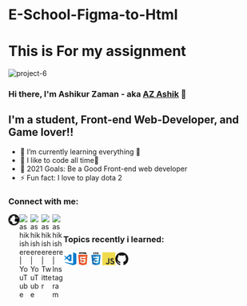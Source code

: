 # E-School-Figma-to-Html

# This is For my assignment

![ project-6](./images/thumnail.png)

### Hi there, I'm Ashikur Zaman - aka [AZ Ashik][facebook] 👋

## I'm a student, Front-end Web-Developer, and Game lover!!

- 🌱 I’m currently learning everything 🤣
- 👯 I like to code all time🤣
- 🥅 2021 Goals: Be a Good Front-end web developer
- ⚡ Fun fact: I love to play dota 2

### Connect with me:

[<img align="left" alt="mywebsite" width="22px" src="https://raw.githubusercontent.com/iconic/open-iconic/master/svg/globe.svg" />][website]
[<img align="left" alt="ashikishere | YouTube" width="22px" src="https://cdn.jsdelivr.net/npm/simple-icons@v3/icons/youtube.svg" />][youtube]
[<img align="left" alt="ashikishere | YouTube" width="22px" src="https://cdn.jsdelivr.net/npm/simple-icons@v3/icons/facebook.svg" />][facebook]
[<img align="left" alt="ashikishere | Twitter" width="22px" src="https://cdn.jsdelivr.net/npm/simple-icons@v3/icons/twitter.svg" />][twitter]
[<img align="left" alt="ashikishere | Instagram" width="22px" src="https://cdn.jsdelivr.net/npm/simple-icons@v3/icons/instagram.svg" />][instagram]

<br />

### Topics recently i learned:

<img align="left" alt="Visual Studio Code" width="26px" src="https://raw.githubusercontent.com/github/explore/80688e429a7d4ef2fca1e82350fe8e3517d3494d/topics/visual-studio-code/visual-studio-code.png" />

<img align="left" alt="HTML5" width="26px" src="https://raw.githubusercontent.com/github/explore/80688e429a7d4ef2fca1e82350fe8e3517d3494d/topics/html/html.png" />

<img align="left" alt="CSS3" width="26px" src="https://raw.githubusercontent.com/github/explore/80688e429a7d4ef2fca1e82350fe8e3517d3494d/topics/css/css.png" />

<!-- <img align="left" alt="Sass" width="26px" src="https://raw.githubusercontent.com/github/explore/80688e429a7d4ef2fca1e82350fe8e3517d3494d/topics/sass/sass.png" /> -->

<img align="left" alt="JavaScript" width="26px" src="https://raw.githubusercontent.com/github/explore/80688e429a7d4ef2fca1e82350fe8e3517d3494d/topics/javascript/javascript.png" />

<img align="left" alt="GitHub" width="26px" src="https://raw.githubusercontent.com/github/explore/78df643247d429f6cc873026c0622819ad797942/topics/github/github.png" />

<br />
<br />

[website]: https://ashikishere.github.io/project-5/index.html
[facebook]: https://www.facebook.com/Azashikishere
[twitter]: https://twitter.com/Azashikishere
[youtube]: https://www.youtube.com/channel/UCgplHPOwXES79fhaNC2C75w
[instagram]: https://www.instagram.com/azashikishere/
